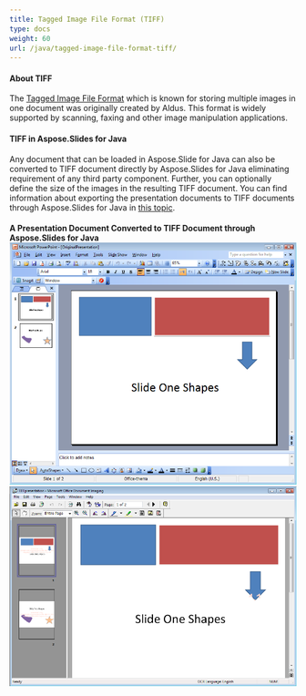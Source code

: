 ```yaml
---
title: Tagged Image File Format (TIFF)
type: docs
weight: 60
url: /java/tagged-image-file-format-tiff/
---
```


#### **About TIFF**
The [Tagged Image File Format](http://en.wikipedia.org/wiki/Tagged_Image_File_Format) which is known for storing multiple images in one document was originally created by Aldus. This format is widely supported by scanning, faxing and other image manipulation applications.
#### **TIFF in Aspose.Slides for Java**
Any document that can be loaded in Aspose.Slide for Java can also be converted to TIFF document directly by Aspose.Slides for Java eliminating requirement of any third party component. Further, you can optionally define the size of the images in the resulting TIFF document. You can find information about exporting the presentation documents to TIFF documents through Aspose.Slides for Java in [this topic](/slides/java/converting-a-presentation/).
#### **A Presentation Document Converted to TIFF Document through Aspose.Slides for Java ![todo:image_alt_text](tagged-image-file-format-tiff_1.png) ![todo:image_alt_text](tagged-image-file-format-tiff_2.png)**
